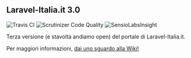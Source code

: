 ## Laravel-Italia.it 3.0

![Travis CI](https://travis-ci.org/laravel-italia/site.svg?branch=master)
![Scrutinizer Code Quality](https://scrutinizer-ci.com/g/laravel-italia/site/badges/quality-score.png?b=master)
![SensioLabsInsight](https://insight.sensiolabs.com/projects/3202f41e-8f99-4614-ac14-bfe4594e5d32/mini.png)

Terza versione (e stavolta andiamo open) del portale di Laravel-Italia.it.

Per maggiori informazioni, [dai uno sguardo alla Wiki!](https://github.com/laravel-italia/site/wiki)
